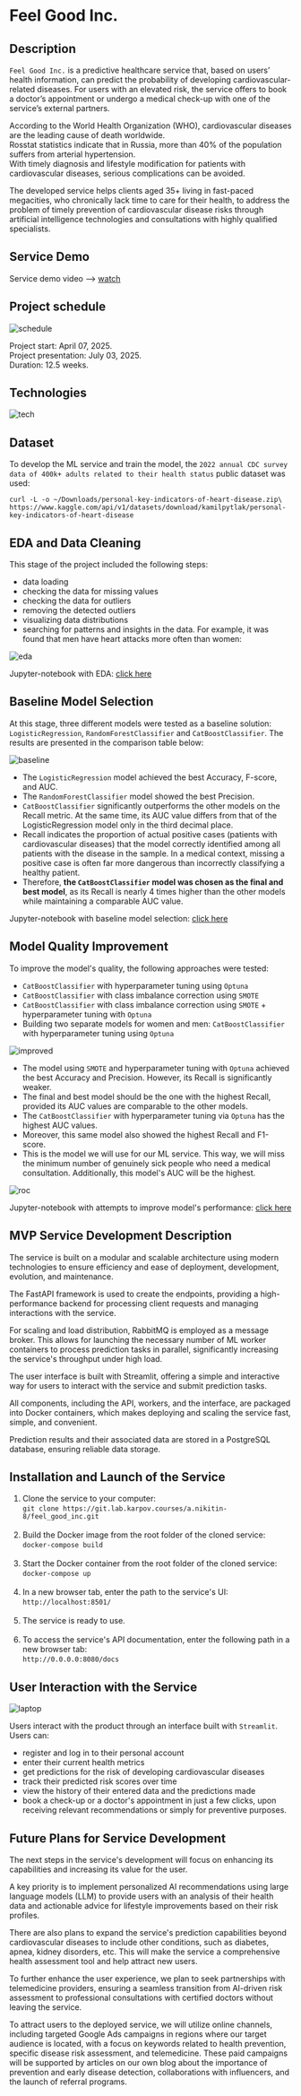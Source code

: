 # Feel Good Inc.

## Description

`Feel Good Inc.` is a predictive healthcare service that, based on users’ health information, can predict the probability of developing cardiovascular-related diseases. For users with an elevated risk, the service offers to book a doctor’s appointment or undergo a medical check-up with one of the service’s external partners.

According to the World Health Organization (WHO), cardiovascular diseases are the leading cause of death worldwide.  
Rosstat statistics indicate that in Russia, more than 40% of the population suffers from arterial hypertension.  
With timely diagnosis and lifestyle modification for patients with cardiovascular diseases, serious complications can be avoided.

The developed service helps clients aged 35+ living in fast-paced megacities, who chronically lack time to care for their health, to address the problem of timely prevention of cardiovascular disease risks through artificial intelligence technologies and consultations with highly qualified specialists.

## Service Demo

Service demo video --> [watch](https://drive.google.com/file/d/1AnjpOs1ivEUsLzffZ1tRJ4fszHPQYxy4/view)

## Project schedule

![schedule](images/schedule.png)

Project start: April 07, 2025.  
Project presentation: July 03, 2025.    
Duration: 12.5 weeks.  

## Technologies

![tech](images/tech.png)

## Dataset

To develop the ML service and train the model, the `2022 annual CDC survey data of 400k+ adults related to their health status` public dataset was used: 
```
curl -L -o ~/Downloads/personal-key-indicators-of-heart-disease.zip\
https://www.kaggle.com/api/v1/datasets/download/kamilpytlak/personal-key-indicators-of-heart-disease
```

## EDA and Data Cleaning

This stage of the project included the following steps:
- data loading
- checking the data for missing values
- checking the data for outliers
- removing the detected outliers
- visualizing data distributions
- searching for patterns and insights in the data. For example, it was found that men have heart attacks more often than women:

![eda](images/eda.png)

Jupyter-notebook with EDA: [click here](https://colab.research.google.com/drive/1peMPQ5Oz5wo43228jzXh6ZZ5oX-72ALi?usp=sharing)

## Baseline Model Selection

At this stage, three different models were tested as a baseline solution: `LogisticRegression`, `RandomForestClassifier` and `CatBoostClassifier`. The results are presented in the comparison table below:

![baseline](images/baseline.png)

- The `LogisticRegression` model achieved the best Accuracy, F-score, and AUC.
- The `RandomForestClassifier` model showed the best Precision.
- `CatBoostClassifier` significantly outperforms the other models on the Recall metric. At the same time, its AUC value differs from that of the LogisticRegression model only in the third decimal place.
- Recall indicates the proportion of actual positive cases (patients with cardiovascular diseases) that the model correctly identified among all patients with the disease in the sample. In a medical context, missing a positive case is often far more dangerous than incorrectly classifying a healthy patient.
- Therefore, **the `CatBoostClassifier` model was chosen as the final and best model**, as its Recall is nearly 4 times higher than the other models while maintaining a comparable AUC value.

Jupyter-notebook with baseline model selection: [click here](https://colab.research.google.com/drive/1peMPQ5Oz5wo43228jzXh6ZZ5oX-72ALi?usp=sharing)

## Model Quality Improvement

To improve the model's quality, the following approaches were tested:
- `CatBoostClassifier` with hyperparameter tuning using `Optuna`
- `CatBoostClassifier` with class imbalance correction using `SMOTE`
- `CatBoostClassifier` with class imbalance correction using `SMOTE` + hyperparameter tuning with `Optuna`
- Building two separate models for women and men: `CatBoostClassifier` with hyperparameter tuning using `Optuna`

![improved](images/improved.png)

- The model using `SMOTE` and hyperparameter tuning with `Optuna` achieved the best Accuracy and Precision. However, its Recall is significantly weaker.
- The final and best model should be the one with the highest Recall, provided its AUC values are comparable to the other models.
- The `CatBoostClassifier` with hyperparameter tuning via `Optuna` has the highest AUC values.
- Moreover, this same model also showed the highest Recall and F1-score.
- This is the model we will use for our ML service. This way, we will miss the minimum number of genuinely sick people who need a medical consultation. Additionally, this model's AUC will be the highest.

![roc](images/roc.png)

Jupyter-notebook with attempts to improve model's performance: [click here](https://colab.research.google.com/drive/1LvsQhyCEMZmfDPlLRBHH9aM3sIJux1eS?usp=sharing)  

## MVP Service Development Description

The service is built on a modular and scalable architecture using modern technologies to ensure efficiency and ease of deployment, development, evolution, and maintenance.

The FastAPI framework is used to create the endpoints, providing a high-performance backend for processing client requests and managing interactions with the service.

For scaling and load distribution, RabbitMQ is employed as a message broker. This allows for launching the necessary number of ML worker containers to process prediction tasks in parallel, significantly increasing the service's throughput under high load.

The user interface is built with Streamlit, offering a simple and interactive way for users to interact with the service and submit prediction tasks.

All components, including the API, workers, and the interface, are packaged into Docker containers, which makes deploying and scaling the service fast, simple, and convenient.

Prediction results and their associated data are stored in a PostgreSQL database, ensuring reliable data storage.

## Installation and Launch of the Service

1.  Clone the service to your computer:  
    `git clone https://git.lab.karpov.courses/a.nikitin-8/feel_good_inc.git` <br></br>
2.  Build the Docker image from the root folder of the cloned service:  
    `docker-compose build` <br></br>
3.  Start the Docker container from the root folder of the cloned service:  
    `docker-compose up` <br></br>
4.  In a new browser tab, enter the path to the service's UI: 
    `http://localhost:8501/` <br></br>
5.  The service is ready to use. <br></br>
6.  To access the service's API documentation, enter the following path in a new browser tab:  
    `http://0.0.0.0:8080/docs`

## User Interaction with the Service

![laptop](images/laptop.png)

Users interact with the product through an interface built with `Streamlit`. Users can:
- register and log in to their personal account
- enter their current health metrics
- get predictions for the risk of developing cardiovascular diseases
- track their predicted risk scores over time
- view the history of their entered data and the predictions made
- book a check-up or a doctor's appointment in just a few clicks, upon receiving relevant recommendations or simply for preventive purposes.

## Future Plans for Service Development
The next steps in the service's development will focus on enhancing its capabilities and increasing its value for the user.

A key priority is to implement personalized AI recommendations using large language models (LLM) to provide users with an analysis of their health data and actionable advice for lifestyle improvements based on their risk profiles.

There are also plans to expand the service's prediction capabilities beyond cardiovascular diseases to include other conditions, such as diabetes, apnea, kidney disorders, etc. This will make the service a comprehensive health assessment tool and help attract new users.

To further enhance the user experience, we plan to seek partnerships with telemedicine providers, ensuring a seamless transition from AI-driven risk assessment to professional consultations with certified doctors without leaving the service.

To attract users to the deployed service, we will utilize online channels, including targeted Google Ads campaigns in regions where our target audience is located, with a focus on keywords related to health prevention, specific disease risk assessment, and telemedicine. These paid campaigns will be supported by articles on our own blog about the importance of prevention and early disease detection, collaborations with influencers, and the launch of referral programs.
